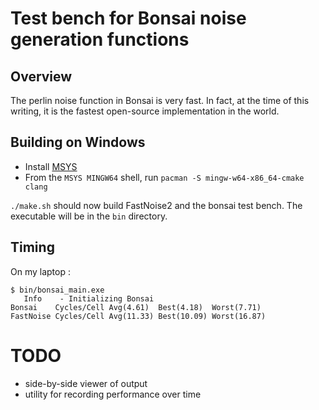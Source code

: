 # Test bench for Bonsai noise generation functions

## Overview

The perlin noise function in Bonsai is very fast.  In fact, at the time of this
writing, it is the fastest open-source implementation in the world.  

## Building on Windows

* Install [MSYS](https://www.msys2.org/#installation)
* From the `MSYS MINGW64` shell, run `pacman -S mingw-w64-x86_64-cmake clang`

`./make.sh` should now build FastNoise2 and the bonsai test bench.
The executable will be in the `bin` directory.


## Timing

On my laptop :

```
$ bin/bonsai_main.exe
   Info    - Initializing Bonsai
Bonsai    Cycles/Cell Avg(4.61)  Best(4.18)  Worst(7.71)
FastNoise Cycles/Cell Avg(11.33) Best(10.09) Worst(16.87)
```

# TODO

* side-by-side viewer of output
* utility for recording performance over time
